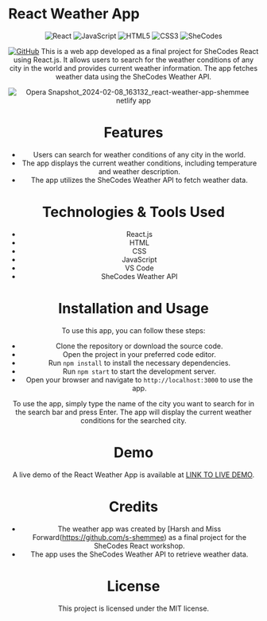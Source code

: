   # React Weather App
 <div align="center">
<div>
             <img src="https://img.shields.io/badge/React-20232A?style=for-the-badge&logo=react&logoColor=61DAFB" alt="React" />
             <img src="https://img.shields.io/badge/JavaScript-F7DF1E?style=for-the-badge&logo=javascript&logoColor=black" alt="JavaScript" />
             <img src="https://img.shields.io/badge/HTML5-E34F26?style=for-the-badge&logo=html5&logoColor=white" alt="HTML5" />
             <img src="https://img.shields.io/badge/CSS3-1572B6?style=for-the-badge&logo=css3&logoColor=white" alt="CSS3" />
             <img src="https://img.shields.io/badge/SheCodes-6932A8?style=for-the-badge" alt="SheCodes" />
</div>


[![GitHub](https://img.shields.io/badge/GitHub-Repository-181717?style=flat&logo=github&logoColor=white)](https://github.com/harsh7editor/your-repo-name)
This is a web app developed as a final project for SheCodes React using React.js. It allows users to search for the weather conditions of any city in the world and provides current weather information. The app fetches weather data using the SheCodes Weather API.

![Opera Snapshot_2024-02-08_163132_react-weather-app-shemmee netlify app](https://github.com/s-shemmee/React-Weather-App/assets/56132945/a3aea312-a726-40c6-93bb-45261ecddcad)

# Features
- Users can search for weather conditions of any city in the world.
- The app displays the current weather conditions, including temperature and weather description.
- The app utilizes the SheCodes Weather API to fetch weather data.

# Technologies & Tools Used
- React.js
- HTML
- CSS
- JavaScript
- VS Code
- SheCodes Weather API

# Installation and Usage
To use this app, you can follow these steps:

- Clone the repository or download the source code.
- Open the project in your preferred code editor.
- Run  `npm install` to install the necessary dependencies.
- Run `npm start` to start the development server.
- Open your browser and navigate to `http://localhost:3000` to use the app.

To use the app, simply type the name of the city you want to search for in the search bar and press Enter. The app will display the current weather conditions for the searched city.

# Demo
A live demo of the React Weather App is available at [LINK TO LIVE DEMO](https://react-weather-app-shemmee.netlify.app).

# Credits
- The weather app was created by [Harsh and Miss Forward(https://github.com/s-shemmee) as a final project for the SheCodes React workshop.
- The app uses the SheCodes Weather API to retrieve weather data.

# License
This project is licensed under the MIT license.
